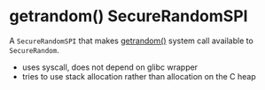 getrandom() SecureRandomSPI
===========================

A `SecureRandomSPI` that makes [getrandom()](http://man7.org/linux/man-pages/man2/getrandom.2.html) system call available to `SecureRandom`.


* uses syscall, does not depend on glibc wrapper
* tries to use stack allocation rather than allocation on the C heap

